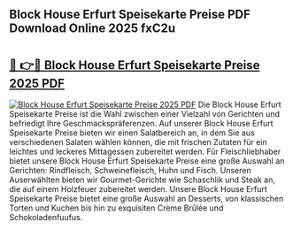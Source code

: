 ## Block House Erfurt Speisekarte Preise PDF Download Online 2025 fxC2u

# <h2><a href="http://gc83av.nevu.top/?p=Block+House+Erfurt+Speisekarte+Preise">🔗 👉🔴 Block House Erfurt Speisekarte Preise 2025 PDF</a></h2>

[![Block House Erfurt Speisekarte Preise 2025 PDF](https://i.imgur.com/dBaPXMq.png)](http://gc83av.nevu.top/?p=Block+House+Erfurt+Speisekarte+Preise)
Die Block House Erfurt Speisekarte Preise ist die Wahl zwischen einer Vielzahl von Gerichten und befriedigt Ihre Geschmackspräferenzen. Auf unserer Block House Erfurt Speisekarte Preise bieten wir einen Salatbereich an, in dem Sie aus verschiedenen Salaten wählen können, die mit frischen Zutaten für ein leichtes und leckeres Mittagessen zubereitet werden. Für Fleischliebhaber bietet unsere Block House Erfurt Speisekarte Preise eine große Auswahl an Gerichten: Rindfleisch, Schweinefleisch, Huhn und Fisch. Unseren Auserwählten bieten wir Gourmet-Gerichte wie Schaschlik und Steak an, die auf einem Holzfeuer zubereitet werden. Unsere Block House Erfurt Speisekarte Preise bietet eine große Auswahl an Desserts, von klassischen Torten und Kuchen bis hin zu exquisiten Crème Brûlée und Schokoladenfuufus.
